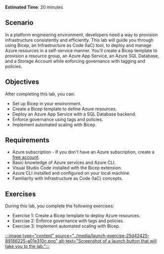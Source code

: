 **Estimated Time**: 20 minutes

## Scenario

In a platform engineering environment, developers need a way to provision infrastructure consistently and efficiently. This lab will guide you through using Bicep, an Infrastructure as Code (IaC) tool, to deploy and manage Azure resources in a self-service manner. You'll create a Bicep template to provision a resource group, an Azure App Service, an Azure SQL Database, and a Storage Account while enforcing governance with tagging and policies.

## Objectives

After completing this lab, you can:

- Set up Bicep in your environment.
- Create a Bicep template to define Azure resources.
- Deploy an Azure App Service with a SQL Database backend.
- Enforce governance using tags and policies.
- Implement automated scaling with Bicep.

## Requirements

- Azure subscription - If you don't have an Azure subscription, create a [free account](https://azure.microsoft.com/free/).
- Basic knowledge of Azure services and Azure CLI.
- Visual Studio Code installed with the Bicep extension.
- Azure CLI installed and configured on your local machine.
- Familiarity with Infrastructure as Code (IaC) concepts.

## Exercises

During this lab, you complete the following exercises:

- Exercise 1: Create a Bicep template to deploy Azure resources.
- Exercise 2: Enforce governance with tags and policies.
- Exercise 3: Implement automated scaling with Bicep.

[:::image type="content" source="../media/launch-exercise-25d42425-89186225-a01e310c.png" alt-text="Screenshot of a launch button that will take you to the lab.":::
](https://go.microsoft.com/fwlink/?linkid=2303008)
